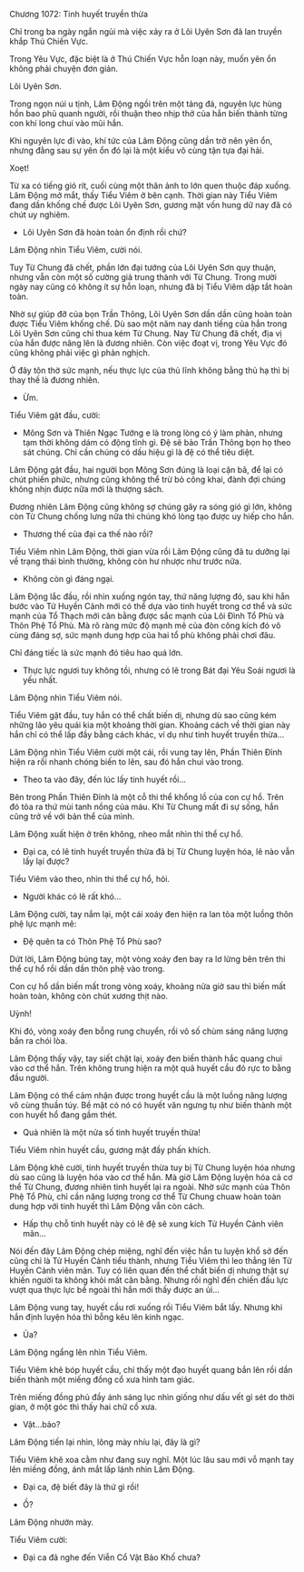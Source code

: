




Chương 1072: Tinh huyết truyền thừa


Chỉ trong ba ngày ngắn ngủi mà việc xảy ra ở Lôi Uyên Sơn đã lan truyền khắp Thú Chiến Vực.

Trong Yêu Vực, đặc biệt là ở Thú Chiến Vực hỗn loạn này, muốn yên ổn không phải chuyện đơn giản.

Lôi Uyên Sơn.

Trong ngọn núi u tịnh, Lâm Động ngồi trên một tảng đá, nguyên lực hùng hồn bao phủ quanh người, rồi thuận theo nhịp thở của hắn biến thành từng con khí long chui vào mũi hắn.

Khi nguyên lực đi vào, khí tức của Lâm Động cũng dần trở nên yên ổn, nhưng đằng sau sự yên ổn đó lại là một kiểu vô cùng tận tựa đại hải.

Xoẹt!

Từ xa có tiếng gió rít, cuối cùng một thân ảnh to lớn quen thuộc đáp xuống. Lâm Động mở mắt, thấy Tiểu Viêm ở bên cạnh. Thời gian này Tiểu Viêm đang dần khống chế được Lôi Uyên Sơn, gương mặt vốn hung dữ nay đã có chút uy nghiêm.

- Lôi Uyên Sơn đã hoàn toàn ổn định rồi chứ?

Lâm Động nhìn Tiểu Viêm, cười nói.

Tuy Từ Chung đã chết, phần lớn đại tướng của Lôi Uyên Sơn quy thuận, nhưng vẫn còn một số cường giả trung thành với Từ Chung. Trong mười ngày nay cũng có không ít sự hỗn loạn, nhưng đã bị Tiểu Viêm dập tắt hoàn toàn.

Nhờ sự giúp đỡ của bọn Trần Thông, Lôi Uyên Sơn dần dần cũng hoàn toàn được Tiểu Viêm khống chế. Dù sao một năm nay danh tiếng của hắn trong Lôi Uyên Sơn cũng chỉ thua kém Từ Chung. Nay Từ Chung đã chết, địa vị của hắn được nâng lên là đương nhiên. Còn việc đoạt vị, trong Yêu Vực đó cũng không phải việc gì phản nghịch.

Ở đây tôn thờ sức mạnh, nếu thực lực của thủ lĩnh không bằng thủ hạ thì bị thay thế là đương nhiên.

- Ừm.

Tiểu Viêm gật đầu, cười:

- Mông Sơn và Thiên Ngạc Tướng e là trong lòng có ý làm phản, nhưng tạm thời không dám có động tĩnh gì. Đệ sẽ bảo Trần Thông bọn họ theo sát chúng. Chỉ cần chúng có dấu hiệu gì là đệ có thể tiêu diệt.

Lâm Động gật đầu, hai người bọn Mông Sơn đúng là loại cặn bã, để lại có chút phiền phức, nhưng cũng không thể trừ bỏ công khai, đành đợi chúng không nhịn được nữa mới là thượng sách.

Đương nhiên Lâm Động cũng không sợ chúng gây ra sóng gió gì lớn, không còn Từ Chung chống lưng nữa thì chúng khó lòng tạo được uy hiếp cho hắn.

- Thương thế của đại ca thế nào rồi?

Tiểu Viêm nhìn Lâm Động, thời gian vừa rồi Lâm Động cũng đã tu dưỡng lại về trạng thái bình thường, không còn hư nhược như trước nữa.

- Không còn gì đáng ngại.

Lâm Động lắc đầu, rồi nhìn xuống ngón tay, thứ năng lượng đó, sau khi hắn bước vào Tử Huyền Cảnh mới có thể dựa vào tinh huyết trong cơ thể và sức mạnh của Tổ Thạch mới cân bằng được sắc mạnh của Lôi Đình Tổ Phù và Thôn Phệ Tổ Phù. Mà rõ ràng mức độ mạnh mẽ của đòn công kích đó vô cùng đáng sợ, sức mạnh dung hợp của hai tổ phù không phải chơi đâu.

Chỉ đáng tiếc là sức mạnh đó tiêu hao quá lớn.

- Thực lực ngươi tuy không tồi, nhưng có lẽ trong Bát đại Yêu Soái ngươi là yếu nhất.

Lâm Động nhìn Tiểu Viêm nói.

Tiểu Viêm gật đầu, tuy hắn có thể chất biến dị, nhưng dù sao cũng kém những lão yêu quái kia một khoảng thời gian. Khoảng cách về thời gian này hắn chỉ có thể lấp đầy bằng cách khác, ví dụ như tinh huyết truyền thừa…

Lâm Động nhìn Tiểu Viêm cười một cái, rồi vung tay lên, Phần Thiên Đỉnh hiện ra rồi nhanh chóng biến to lên, sau đó hắn chui vào trong.

- Theo ta vào đây, đến lúc lấy tinh huyết rồi…

Bên trong Phần Thiên Đỉnh là một cỗ thi thể khổng lồ của con cự hổ. Trên đó tỏa ra thứ mùi tanh nồng của máu. Khi Từ Chung mất đi sự sống, hắn cũng trở về với bản thể của mình.

Lâm Động xuất hiện ở trên không, nheo mắt nhìn thi thể cự hổ.

- Đại ca, có lẽ tinh huyết truyền thừa đã bị Từ Chung luyện hóa, lẽ nào vẫn lấy lại được?

Tiểu Viêm vào theo, nhìn thi thể cự hổ, hỏi.

- Người khác có lẽ rất khó…

Lâm Động cười, tay nắm lại, một cái xoáy đen hiện ra lan tỏa một luồng thôn phệ lực mạnh mẽ:

- Đệ quên ta có Thôn Phệ Tổ Phù sao?

Dứt lời, Lâm Động búng tay, một vòng xoáy đen bay ra lơ lửng bên trên thi thể cự hổ rồi dần dần thôn phệ vào trong.

Con cự hổ dần biến mất trong vòng xoáy, khoảng nửa giờ sau thì biến mất hoàn toàn, không còn chút xương thịt nào.

Uỳnh!

Khi đó, vòng xoáy đen bỗng rung chuyển, rồi vô số chùm sáng năng lượng bắn ra chói lòa.

Lâm Động thấy vậy, tay siết chặt lại, xoáy đen biến thành hắc quang chui vào cơ thể hắn. Trên không trung hiện ra một quả huyết cầu đỏ rực to bằng đầu người.

Lâm Động có thể cảm nhận được trong huyết cầu là một luồng năng lượng vô cùng thuần túy. Bề mặt có nó có huyết văn ngưng tụ như biến thành một con huyết hổ đang gầm thét.

- Quả nhiên là một nửa số tinh huyết truyền thừa!

Tiểu Viêm nhìn huyết cầu, gương mặt đầy phấn khích.

Lâm Động khẽ cười, tinh huyết truyền thừa tuy bị Từ Chung luyện hóa nhưng dù sao cũng là luyện hóa vào cơ thể hắn. Mà giờ Lâm Động luyện hóa cả cơ thể Từ Chung, đương nhiên tinh huyết lại ra ngoài. Nhờ sức mạnh của Thôn Phệ Tổ Phù, chỉ cần năng lượng trong cơ thể Từ Chung chuaw hoàn toàn dung hợp với tinh huyết thì Lâm Động vẫn còn cách.

- Hấp thụ chỗ tinh huyết này có lẽ đệ sẽ xung kích Tử Huyền Cảnh viên mãn…

Nói đến đây Lâm Động chép miệng, nghĩ đến việc hắn tu luyện khổ sở đến cũng chỉ là Tử Huyền Cảnh tiểu thành, nhưng Tiểu Viêm thì leo thẳng lên Tử Huyền Cảnh viên mãn. Tuy có liên quan đến thể chất biến dị nhưng thật sự khiến người ta không khỏi mất cân bằng. Nhưng rồi nghĩ đến chiến đấu lực vượt qua thực lực bề ngoài thì hắn mới thấy được an ủi…

Lâm Động vung tay, huyết cầu rơi xuống rồi Tiểu Viêm bắt lấy. Nhưng khi hắn định luyện hóa thì bỗng kêu lên kinh ngạc.

- Ủa?

Lâm Động ngẩng lên nhìn Tiểu Viêm.

Tiểu Viêm khẽ bóp huyết cầu, chỉ thấy một đạo huyết quang bắn lên rồi dần biến thành một miếng đồng cổ xưa hình tam giác.

Trên miếng đồng phủ đầy ánh sáng lục nhìn giống như dấu vết gỉ sét do thời gian, ở một góc thì thấy hai chữ cổ xưa.

- Vật…bảo?

Lâm Động tiến lại nhìn, lông mày nhíu lại, đây là gì?

Tiểu Viêm khẽ xoa cằm như đang suy nghĩ. Một lúc lâu sau mới vỗ mạnh tay lên miếng đồng, ánh mắt lấp lánh nhìn Lâm Động.

- Đại ca, đệ biết đây là thứ gì rồi!

- Ồ?

Lâm Động nhướn mày.

Tiểu Viêm cười:

- Đại ca đã nghe đến Viễn Cổ Vật Bảo Khố chưa?




